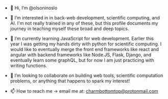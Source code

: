 - 👋 Hi, I’m @olsoninoslo


- 👀 I’m interested in in back-web development, scientific computing, and AI. I'm not really trained in any of these, but this profile documents my journey in teaching myself these broad and deep topics.


- 🌱 I’m currently learning JavaScript for web development. Earlier this year I was getting my hands dirty with python for scientific computing. I would like to eventually merge the front end frameworks like react and angular with backend frameworks like Node.JS, Flask, Django, and eventually learn some graphQL, but for now I am just practicing with writing functions.


- 💞️ I’m looking to collaborate on building web tools, scientific computation problems, or anything that happens to spark my interest!


- 📫 How to reach me -> email me at: charmbottomtop@protonmail.com

<!---
olsoninoslo/olsoninoslo is a ✨ special ✨ repository because its `README.md` (this file) appears on your GitHub profile.
You can click the Preview link to take a look at your changes.
--->
